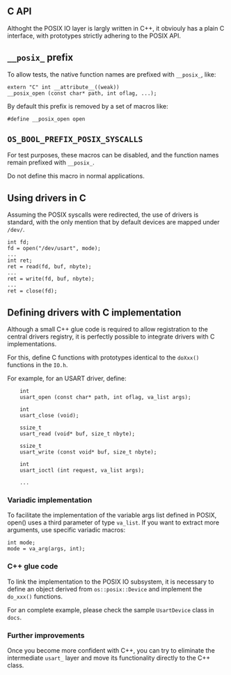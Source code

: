 ## C API

Althoght the POSIX IO layer is largly written in C++, it obviouly 
has a plain C interface, with prototypes strictly adhering to the 
POSIX API.

## `__posix_` prefix

To allow tests, the native function names are prefixed with `__posix_`,
like:

```
extern "C" int __attribute__((weak))
__posix_open (const char* path, int oflag, ...);
```

By default this prefix is removed by a set of macros like:

```
#define __posix_open open
```

## `OS_BOOL_PREFIX_POSIX_SYSCALLS`

For test purposes, these macros can be disabled, and the function names remain prefixed with `__posix_`.

Do not define this macro in normal applications.

## Using drivers in C

Assuming the POSIX syscalls were redirected, the use of drivers is standard, with the only mention that by default devices are mapped under `/dev/`.

```
int fd;
fd = open("/dev/usart", mode);
...
int ret;
ret = read(fd, buf, nbyte);
...
ret = write(fd, buf, nbyte);
...
ret = close(fd);
```

## Defining drivers with C implementation

Although a small C++ glue code is required to allow registration to the central drivers registry, it is perfectly possible to integrate drivers with C implementations.

For this, define C functions with prototypes identical to the `doXxx()` functions in the `IO.h`.

For example, for an USART driver, define:

```
	int
    usart_open (const char* path, int oflag, va_list args);

    int
    usart_close (void);

    ssize_t
    usart_read (void* buf, size_t nbyte);

    ssize_t
    usart_write (const void* buf, size_t nbyte);

    int
    usart_ioctl (int request, va_list args);
    
    ...

```

### Variadic implementation

To facilitate the implementation of the variable args list defined in POSIX, open() uses a third parameter of type `va_list`. If you want to extract more arguments, use specific variadic macros:

```
int mode;
mode = va_arg(args, int);
```

### C++ glue code

To link the implementation to the POSIX IO subsystem, it is necessary to define an object derived from `os::posix::Device` and implement the `do_xxx()` functions.

For an complete example, please check the sample `UsartDevice` class in `docs`.

### Further improvements

Once you become more confident with C++, you can try to eliminate the intermediate `usart_` layer and move its functionality directly to the C++ class.


